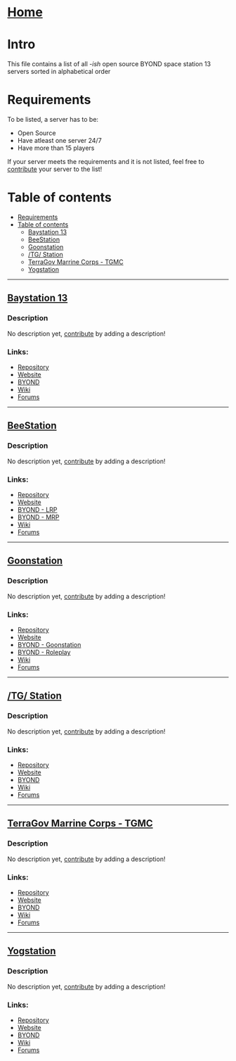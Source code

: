 <!-- omit in toc -->
# [Home](README.md)

<!-- omit in toc -->
# Intro
This file contains a list of all *-ish* open source BYOND space station 13 servers sorted in alphabetical order

# Requirements
To be listed, a server has to be:
- Open Source
- Have atleast one server 24/7
- Have more than 15 players
  
If your server meets the requirements and it is not listed, feel free to [contribute](CONTRIBUTING.md) your server to the list!

# Table of contents
- [Requirements](#requirements)
- [Table of contents](#table-of-contents)
  - [Baystation 13](#baystation-13)
  - [BeeStation](#beestation)
  - [Goonstation](#goonstation)
  - [/TG/ Station](#tg-station)
  - [TerraGov Marrine Corps - TGMC](#terragov-marrine-corps---tgmc)
  - [Yogstation](#yogstation)



---



## [Baystation 13](https://github.com/Baystation12/Baystation12)
<!-- omit in toc -->
### Description
No description yet, [contribute](CONTRIBUTING.md) by adding a description!
<!-- omit in toc -->
### Links:
- [Repository](https://github.com/Baystation12/Baystation12)
- [Website](https://baystation12.net/)
- [BYOND](byond://play.baystation12.net:8000)
- [Wiki](https://wiki.baystation12.net/ )
- [Forums](https://forums.baystation12.net/)



---



## [BeeStation](https://github.com/BeeStation/BeeStation-Hornet)
<!-- omit in toc -->
### Description
No description yet, [contribute](CONTRIBUTING.md) by adding a description!
<!-- omit in toc -->
### Links:
- [Repository](https://github.com/BeeStation/BeeStation-Hornet)
- [Website](https://beestation13.com/)
- [BYOND - LRP](byond://golden.beestation13.com:7777)
- [BYOND - MRP](byond://sage.beestation13.com:7878)
- [Wiki](https://wiki.beestation13.com/)
- [Forums](https://beestation13.com/forum)



---


## [Goonstation](https://github.com/goonstation/goonstation/)
<!-- omit in toc -->
### Description
No description yet, [contribute](CONTRIBUTING.md) by adding a description!
<!-- omit in toc -->
### Links:
- [Repository](https://github.com/goonstation/goonstation/)
- [Website](https://goonhub.com/)
- [BYOND - Goonstation](byond://goon2.goonhub.com:26200/)
- [BYOND - Roleplay](byond://goon1.goonhub.com:26100/)
- [Wiki](https://wiki.ss13.co/Main_Page)
- [Forums](https://forum.ss13.co/)


---



## [/TG/ Station](https://github.com/tgstation/tgstation)
<!-- omit in toc -->
### Description
No description yet, [contribute](CONTRIBUTING.md) by adding a description!
<!-- omit in toc -->
### Links:
- [Repository](https://github.com/tgstation/tgstation)
- [Website](https://tgstation13.org/)
- [BYOND](https://tgstation13.org/)
- [Wiki](https://tgstation13.org/wiki/Main_Page)
- [Forums](https://tgstation13.org/phpBB/index.php)



---



## [TerraGov Marrine Corps - TGMC](https://github.com/tgstation/TerraGov-Marine-Corps)
<!-- omit in toc -->
### Description
No description yet, [contribute](CONTRIBUTING.md) by adding a description!
<!-- omit in toc -->
### Links:
- [Repository](https://github.com/tgstation/TerraGov-Marine-Corps)
- [Website](https://tgstation13.org/)
- [BYOND](byond://tgmc.tgstation13.org:5337)
- [Wiki](https://tgstation13.org/wiki/TGMC)
- [Forums](https://tgstation13.org/phpBB/viewforum.php?f=64&sid=9b481beef67e98ad673cd696a25cdaaa)



---



## [Yogstation](https://github.com/yogstation13/yogstation)
<!-- omit in toc -->
### Description
No description yet, [contribute](CONTRIBUTING.md) by adding a description!
<!-- omit in toc -->
### Links:
- [Repository](https://github.com/yogstation13/Yogstation-TG)
- [Website](https://www.yogstation.net/)
- [BYOND](byond://game.yogstation.net:4133)
- [Wiki](byond://game.yogstation.net:4133)
- [Forums](https://forums.yogstation.net/index.php)
